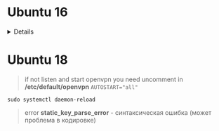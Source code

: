 # Ubuntu 16

<d>
     <details>
          
##### 1) easy rsa
```nginx
apt install openvpn openssl easy-rsa iptables
mkdir /etc/openvpn/easy-rsa
cp  -r /usr/share/easy-rsa/* /etc/openvpn/easy-rsa/
```
> **/etc/openvpn/easy-rsa/vars** | change value
```
          "export KEY_country ....."
```
##### 2) create server and user key
```nginx
cd /etc/openvpn/easy-rsa
source ./vars && ./clean-all            #clean-all cleaned all files in folder keys
ln -s openssl-1.0.0.cnf openssl.cnf
./build-ca
./build-key-server Serv
./build-key user1
./build-dh
openvpn --genkey --secret keys/ta.key
```
##### 3) create user folder and copy (server, user) key
```nginx
cd keys
mkdir -p /etc/openvpn/ccd/user1
cp Serv.crt Serv.key ca.crt dh2048.pem ta.key /etc/openvpn
cp user1.crt user1.key ca.crt ta.key /etc/openvpn/ccd/user1/
```
if you want use on client all in one config file add in you **user.conf**

```
          key-direction 1
```
and  use this script
<details>
     
```bash
#!/bin/bash
echo -e "\n \033[0;32m please enter the path to files\n \033[0m"
read thepath &&

echo -e "\n \033[0;32m please enter the name user\n \033[0m"
read conf &&

# combine with ta    
sed -i '$ a \\n\n<tls-auth>' $thepath/$conf.conf || echo -e "\n tls-err"
cat $thepath/ta.key >> $thepath/$conf.conf || echo -e "\n tls-err"
sed -i '$ a </tls-auth>' $thepath/$conf.conf || echo -e "\n tls-err"

# combine with ca
sleep 1
sed -i '$ a \\n\n<ca>' $thepath/$conf.conf || echo -e "\n ca-err"
cat $thepath/ca.crt >> $thepath/$conf.conf || echo -e "\n ca-err"
sed -i '$ a </ca>' $thepath/$conf.conf || echo -e "\n ca-err"

# combine with client.crt
sleep 1
sed -i '$ a \\n\n<cert>' $thepath/$conf.conf || echo -e "\n cert-err"
cat $thepath/$conf.crt >> $thepath/$conf.conf || echo -e "\n cert-err"
sed -i '$ a </cert>' $thepath/$conf.conf || echo -e "\n cert-err"

#combine with client private key     
sleep 1
sed -i '$ a \\n\n<key>' $thepath/$conf.conf || echo -e "\n key-err"
cat $thepath/$conf.key >> $thepath/$conf.conf || echo -e "\n key-err"
sed -i '$ a </key>' $thepath/$conf.conf || echo -e "\n key-err"

mv $thepath/$conf.conf $thepath/$conf.ovpn || echo -e "\n mv-err"

echo -e "\n \033one-cert OK \n \033[0ma"

exit 0
```
</details>

##### 4) create server and user conf
```nginx
vim /etc/openvpn/Serv.conf
vim /etc/openvpn/ccd/user1/user1.conf
service openvpn restart
#openvpn --config Serv.conf (start specify directly config)    
#netstat -npl
```
##### 5) edit kernel sets for nat
> **/etc/sysctl.conf** |uncomment 
```
          net_ipv4.ip_forward=1
```
```nginx
echo 1 >> /proc/sys/net/ipv4/conf/all/forwarding
```
##### 6) iptables sets
```nginx
#C |and/or -p tcp
iptables -I INPUT  -p udp  --dport 1194 -j ACCEPT
#C |ip local mask vpn-server not wan i.e. 192.168.99.0 - network openvpn
iptables -t nat -A POSTROUTING -s 192.168.99.0/24 -o eth0 -j MASQUERADE
iptables -A FORWARD -i tun0 -o eth0 -m state --state RELATED,ESTABLISHED -j ACCEPT
iptables -A FORWARD -i eth0 -o tun0 -m state --state RELATED,ESTABLISHED -j ACCEPT
iptables -A FORWARD -i tun0 -j ACCEPT
#C |or 
#M iptables -A OUTPUT -o tun0 -j ACCEPT
iptables-save > /etc/iptables.rules
```
> **/etc/network/interfaces**|at the END add:
```
          pre-up iptables-restore < /etc/iptables.rules                     
```
OR
```nginx
apt install iptables-persistent
```
```nginx
reboot
```

</details>
</d>

# Ubuntu 18

> if not listen and start openvpn
> you need uncomment in **/etc/default/openvpn**
`AUTOSTART="all"`
```
sudo systemctl daemon-reload
```
     
> error **static_key_parse_error** - синтаксическая ошибка (может проблема в кодировке)
